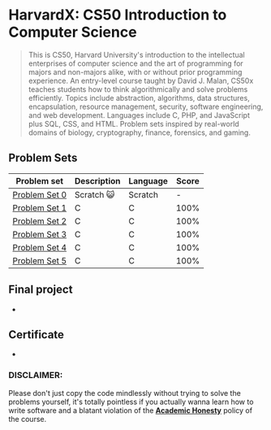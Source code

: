 # HarvardX: CS50 Introduction to Computer Science
 >This is CS50, Harvard University's introduction to the intellectual enterprises of computer science and the art of programming for majors and non-majors alike, with or without prior programming experience. 
An entry-level course taught by David J. Malan, CS50x teaches students how to think algorithmically and solve problems efficiently. Topics include abstraction, algorithms, data structures, encapsulation, resource management, security, software engineering, and web development. Languages include C, PHP, and JavaScript plus SQL, CSS, and HTML. Problem sets inspired by real-world domains of biology, cryptography, finance, forensics, and gaming. 
 
 
 
 ## Problem Sets
| Problem set | Description | Language | Score |
| --- | --- | --- | --- |
| [Problem Set 0](https://cs50.harvard.edu/x/2020/weeks/0/) | Scratch 😺 | Scratch | - |
| [Problem Set 1](https://cs50.harvard.edu/x/2020/weeks/1/) | C | C | 100% |
| [Problem Set 2](https://cs50.harvard.edu/x/2020/weeks/2/) | C | C | 100% |
| [Problem Set 3](https://cs50.harvard.edu/x/2020/weeks/3/) | C | C | 100% |
| [Problem Set 4](https://cs50.harvard.edu/x/2020/weeks/4/) | C | C | 100% |
| [Problem Set 5](https://cs50.harvard.edu/x/2020/weeks/5/) | C | C | 100% |

## Final project

-

## Certificate

-

### DISCLAIMER:
Please don't just copy the code mindlessly without trying to solve the problems yourself, it's totally pointless if you actually wanna learn how to write software and a blatant violation of the [**Academic Honesty**](https://docs.cs50.net/2016/fall/syllabus/cs50.html#academic-honesty) policy of the course.
